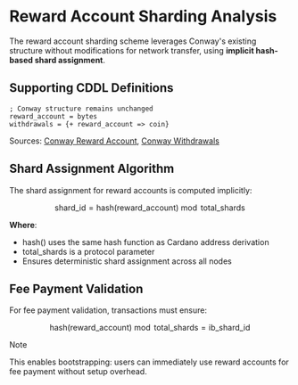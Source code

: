 # Reward Account Sharding Analysis

The reward account sharding scheme leverages Conway's existing structure without modifications for network transfer, using **implicit hash-based shard assignment**.

## Supporting CDDL Definitions

```cddl
; Conway structure remains unchanged
reward_account = bytes
withdrawals = {+ reward_account => coin}
```
Sources: [Conway Reward Account](https://github.com/IntersectMBO/cardano-ledger/blob/master/eras/conway/impl/cddl-files/conway.cddl#L382), [Conway Withdrawals](https://github.com/IntersectMBO/cardano-ledger/blob/master/eras/conway/impl/cddl-files/conway.cddl#L421)

## Shard Assignment Algorithm

The shard assignment for reward accounts is computed implicitly:

$$\text{shard\_id} = \text{hash}(\text{reward\_account}) \bmod \text{total\_shards}$$

**Where**:
- $\text{hash}()$ uses the same hash function as Cardano address derivation
- $\text{total\_shards}$ is a protocol parameter
- Ensures deterministic shard assignment across all nodes

## Fee Payment Validation

For fee payment validation, transactions must ensure:

$$\text{hash}(\text{reward\_account}) \bmod \text{total\_shards} = \text{ib\_shard\_id}$$

> [!Note]
> This enables bootstrapping: users can immediately use reward accounts for fee payment without setup overhead.